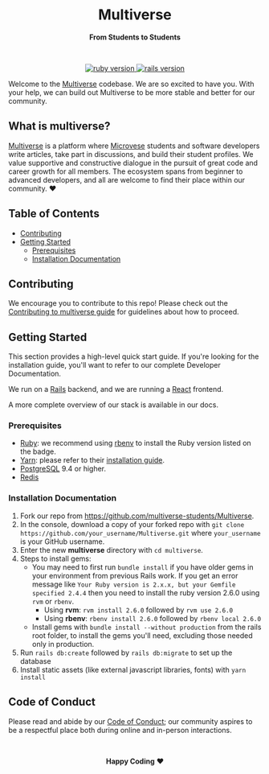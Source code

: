<p align="center">
  <h1 align="center">Multiverse</h1>
  <p align="center"><strong>From Students to Students</strong></p>
</p>
<br>
<p align="center">
  <a href="https://www.ruby-lang.org/en/">
    <img src="https://img.shields.io/badge/Ruby-v2.6.0-brightgreen.svg" alt="ruby version">
  </a>
  <a href="http://rubyonrails.org/">
    <img src="https://img.shields.io/badge/Rails-v5.1.7-brightgreen.svg" alt="rails version">
  </a>
</p>

Welcome to the [Multiverse](https://multiverse-students.herokuapp.com/) codebase. We are so excited to have you.
With your help, we can build out Multiverse to be more stable and better for our
community.

## What is multiverse?

[Multiverse](https://multiverse-students.herokuapp.com/) is a platform where [Microvese](https://www.microverse.org/) students and software developers
write articles, take part in discussions, and build their student profiles.
We value supportive and constructive dialogue in the pursuit of great code and
career growth for all members. The ecosystem spans from beginner to advanced
developers, and all are welcome to find their place within our community. ❤️

## Table of Contents

- [Contributing](#contributing)
- [Getting Started](#getting-started)
  - [Prerequisites](#prerequisites)
  - [Installation Documentation](#installation-documentation)

## Contributing

We encourage you to contribute to this repo! Please check out the
[Contributing to multiverse guide](CONTRIBUTING.md) for guidelines about how to
proceed.

## Getting Started

This section provides a high-level quick start guide. If you're looking for the
installation guide, you'll want to refer to
our complete Developer Documentation.

We run on a [Rails](https://rubyonrails.org/) backend, and we are running a [React](https://reactjs.org/) frontend.

A more complete overview of our stack is available in
our docs.

### Prerequisites

- [Ruby](https://www.ruby-lang.org/en/): we recommend using
  [rbenv](https://github.com/rbenv/rbenv) to install the Ruby version listed on
  the badge.
- [Yarn](https://yarnpkg.com/): please refer to their
  [installation guide](https://yarnpkg.com/en/docs/install).
- [PostgreSQL](https://www.postgresql.org/) 9.4 or higher.
- [Redis](https://redis.io/)

### Installation Documentation

1. Fork our repo from https://github.com/multiverse-students/Multiverse.
2. In the console, download a copy of your forked repo with `git clone https://github.com/your_username/Multiverse.git` where `your_username` is your GitHub username.
3. Enter the new **multiverse** directory with `cd multiverse`.
4. Steps to install gems:
   - You may need to first run `bundle install` if you have older gems in your environment from previous Rails work. If you get an error message like `Your Ruby version is 2.x.x, but your Gemfile specified 2.4.4` then you need to install the ruby version 2.6.0 using `rvm` or `rbenv`.
     - Using **rvm**: `rvm install 2.6.0` followed by `rvm use 2.6.0`
     - Using **rbenv**: `rbenv install 2.6.0` followed by `rbenv local 2.6.0`
   - Install gems with `bundle install --without production` from the rails root folder, to install the gems you'll need, excluding those needed only in production.
5. Run `rails db:create` followed by `rails db:migrate` to set up the database
6. Install static assets (like external javascript libraries, fonts) with `yarn install`

## Code of Conduct

Please read and abide by our [Code of Conduct](); our community aspires to be a respectful place both during online and in-­person interactions.

<br>

<p align="center">
  <strong>Happy Coding</strong> ❤️
</p>
